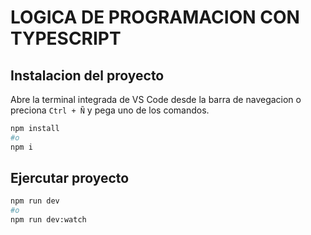 # LOGICA DE PROGRAMACION CON TYPESCRIPT
## Instalacion del proyecto
Abre la terminal integrada de VS Code desde la barra de navegacion o
preciona ``Ctrl + Ñ`` y pega uno de los comandos.

```bash
npm install
#o
npm i
```

## Ejercutar proyecto
```bash
npm run dev
#o
npm run dev:watch
```